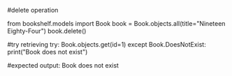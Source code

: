 #delete operation

from bookshelf.models import Book
book = Book.objects.all(title="Nineteen Eighty-Four")
book.delete()

#try retrieving
try:
    Book.objects.get(id=1)
except Book.DoesNotExist:
    print("Book does not exist")

#expected output: Book does not exist

